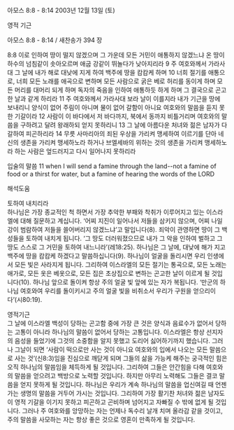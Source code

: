 아모스 8:8 - 8:14 
2003년 12월 13일 (토)

영적 기근



아모스 8:8 - 8:14 / 새찬송가 394 장


8:8 이로 인하여 땅이 떨지 않겠으며 그 가운데 모든 거민이 애통하지 않겠느냐 온 땅이 하수의 넘침같이 솟아오르며 애굽 강같이 뛰놀다가 낮아지리라 
9 주 여호와께서 가라사대 그 날에 내가 해로 대낮에 지게 하여 백주에 땅을 캄캄케 하며 10 너희 절기를 애통으로, 너희 모든 노래를 애곡으로 변하며 모든 사람으로 굵은 베로 허리를 동이게 하며 모든 머리를 대머리 되게 하며 독자의 죽음을 인하여 애통하듯 하게 하며 그 결국으로 곤고한 날과 같게 하리라 
11 주 여호와께서 가라사대 보라 날이 이를지라 내가 기근을 땅에 보내리니 양식이 없어 주림이 아니며 물이 없어 갈함이 아니요 여호와의 말씀을 듣지 못한 기갈이라 
12 사람이 이 바다에서 저 바다까지, 북에서 동까지 비틀거리며 여호와의 말씀을 구하려고 달려 왕래하되 얻지 못하리니 
13 그 날에 아름다운 처녀와 젊은 남자가 다 갈하여 피곤하리라 
14 무릇 사마리아의 죄된 우상을 가리켜 맹세하여 이르기를 단아 네 신의 생존을 가리켜 맹세하노라 하거나 브엘세바의 위하는 것의 생존을 가리켜 맹세하노라 하는 사람은 엎드러지고 다시 일어나지 못하리라 

입술의 말씀 
11 when I will send a famine through the land--not a famine of food or a thirst for water, but a famine of hearing the words of the LORD

해석도움





토하여 내치리라  
하나님은 가장 종교적인 척 하면서 가장 추악한 부패와 착취가 이루어지고 있는 이스라엘에 대해 질문하고 계십니다. ‘어찌 지진이 일어나서 저들을 삼키지 않으며, 어찌 나일강이 범람하여 저들을 쓸어버리지 않겠느냐’고 말입니다(8). 죄악이 관영하면 땅이 그 백성들을 토하여 내치게 됩니다. ‘그 땅도 더러워졌으므로 내가 그 악을 인하여 벌하고 그 땅도 스스로 그 거민을 토하여 내느니라’(레18:25). 하나님은 그 날에, 대낮에 해가 지고 백주에 땅을 캄캄케 하겠다고 말씀하십니다(9). 하나님이 얼굴을 돌리시면 우리 인생에서 모든 빛은 사라지게 됩니다. 그리하여 이스라엘의 모든 절기는 통곡으로, 모든 노래는 애가로, 모든 옷은 베옷으로, 모든 집은 초상집으로 변하는 곤고한 날이 이르게 될 것입니다(10). 하나님 앞으로 돌이켜 항상 주의 얼굴 빛 앞에 있는 자가 복됩니다. ‘만군의 하나님 여호와여 우리를 돌이키시고 주의 얼굴 빛을 비취소서 우리가 구원을 얻으리이다’(시80:19). 

영적기근  
그 날에 이스라엘 백성이 당하는 곤고함 중에 가장 큰 것은 양식과 음료수가 없어서 당하는 고통이 아니라 하나님의 말씀이 없어서 당하는 고통입니다. 이스라엘은 항상 선지자의 음성을 들었기에 그것의 소중함을 알지 못했고 도리어 싫어하기까지 했습니다. 그러나 그날이 되면 ‘사람이 떡으로만 사는 것이 아니요 여호와의 입에서 나오는 모든 말씀으로 사는 것’(신8:3)임을 진심으로 깨닫게 되며 그들의 삶을 가능케 해주는 궁극적인 힘은 오직 하나님의 말씀임을 체득하게 될 것입니다. 그리하여 그들은 안간힘을 다해 여호와의 말씀을 얻으려고 백방으로 노력할 것입니다. 하지만 아무리 노력해도 그들은 결코 말씀을 얻지 못하게 될 것입니다. 하나님은 우리가 계속 하나님의 말씀을 업신여길 때 언젠가는 생명의 말씀을 거두어 가시는 것입니다. 그리하여 가장 활기찬 처녀와 젊은 남자도 이 영적 기갈을 이기지 못하고 피곤하고 곤비하며 넘어지고 자빠질 수 밖에 없게 될 것입니다. 그러나 주 여호와를 앙망하는 자는 언제나 독수리 날개 치며 올라감 같을 것이고, 주의 말씀을 사모하는 자는 항상 좋은 것으로 영혼이 만족하게 될 것입니다.